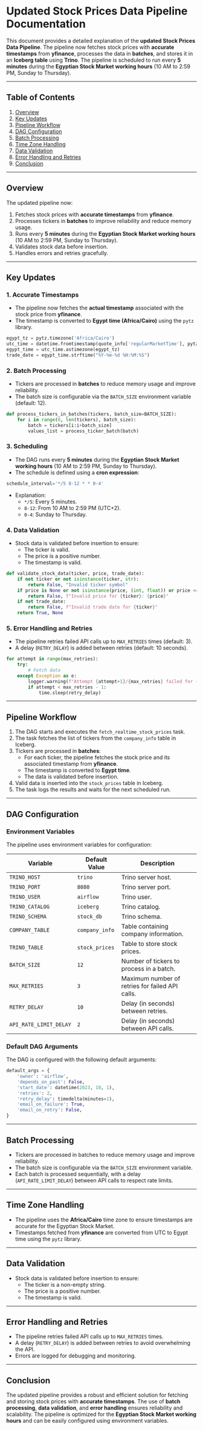 # Updated Stock Prices Data Pipeline Documentation

This document provides a detailed explanation of the **updated Stock Prices Data Pipeline**. The pipeline now fetches stock prices with **accurate timestamps** from **yfinance**, processes the data in **batches**, and stores it in an **Iceberg table** using **Trino**. The pipeline is scheduled to run every **5 minutes** during the **Egyptian Stock Market working hours** (10 AM to 2:59 PM, Sunday to Thursday).

---

## Table of Contents
1. [Overview](#overview)
2. [Key Updates](#key-updates)
3. [Pipeline Workflow](#pipeline-workflow)
4. [DAG Configuration](#dag-configuration)
5. [Batch Processing](#batch-processing)
6. [Time Zone Handling](#time-zone-handling)
7. [Data Validation](#data-validation)
8. [Error Handling and Retries](#error-handling-and-retries)
9. [Conclusion](#conclusion)

---

## Overview

The updated pipeline now:
1. Fetches stock prices with **accurate timestamps** from **yfinance**.
2. Processes tickers in **batches** to improve reliability and reduce memory usage.
3. Runs every **5 minutes** during the **Egyptian Stock Market working hours** (10 AM to 2:59 PM, Sunday to Thursday).
4. Validates stock data before insertion.
5. Handles errors and retries gracefully.

---

## Key Updates

### 1. **Accurate Timestamps**
   - The pipeline now fetches the **actual timestamp** associated with the stock price from **yfinance**.
   - The timestamp is converted to **Egypt time (Africa/Cairo)** using the `pytz` library.

   ```python
   egypt_tz = pytz.timezone('Africa/Cairo')
   utc_time = datetime.fromtimestamp(quote_info['regularMarketTime'], pytz.UTC)
   egypt_time = utc_time.astimezone(egypt_tz)
   trade_date = egypt_time.strftime("%Y-%m-%d %H:%M:%S")
   ```

### 2. **Batch Processing**
   - Tickers are processed in **batches** to reduce memory usage and improve reliability.
   - The batch size is configurable via the `BATCH_SIZE` environment variable (default: 12).

   ```python
   def process_tickers_in_batches(tickers, batch_size=BATCH_SIZE):
       for i in range(0, len(tickers), batch_size):
           batch = tickers[i:i+batch_size]
           values_list = process_ticker_batch(batch)
   ```

### 3. **Scheduling**
   - The DAG runs every **5 minutes** during the **Egyptian Stock Market working hours** (10 AM to 2:59 PM, Sunday to Thursday).
   - The schedule is defined using a **cron expression**:

   ```python
   schedule_interval='*/5 8-12 * * 0-4'
   ```

   - Explanation:
     - `*/5`: Every 5 minutes.
     - `8-12`: From 10 AM to 2:59 PM (UTC+2).
     - `0-4`: Sunday to Thursday.

### 4. **Data Validation**
   - Stock data is validated before insertion to ensure:
     - The ticker is valid.
     - The price is a positive number.
     - The timestamp is valid.

   ```python
   def validate_stock_data(ticker, price, trade_date):
       if not ticker or not isinstance(ticker, str):
           return False, "Invalid ticker symbol"
       if price is None or not isinstance(price, (int, float)) or price <= 0:
           return False, f"Invalid price for {ticker}: {price}"
       if not trade_date:
           return False, f"Invalid trade date for {ticker}"
       return True, None
   ```

### 5. **Error Handling and Retries**
   - The pipeline retries failed API calls up to `MAX_RETRIES` times (default: 3).
   - A delay (`RETRY_DELAY`) is added between retries (default: 10 seconds).

   ```python
   for attempt in range(max_retries):
       try:
           # Fetch data
       except Exception as e:
           logger.warning(f"Attempt {attempt+1}/{max_retries} failed for {ticker}: {e}")
           if attempt < max_retries - 1:
               time.sleep(retry_delay)
   ```

---

## Pipeline Workflow

1. The DAG starts and executes the `fetch_realtime_stock_prices` task.
2. The task fetches the list of tickers from the `company_info` table in Iceberg.
3. Tickers are processed in **batches**:
   - For each ticker, the pipeline fetches the stock price and its associated timestamp from **yfinance**.
   - The timestamp is converted to **Egypt time**.
   - The data is validated before insertion.
4. Valid data is inserted into the `stock_prices` table in Iceberg.
5. The task logs the results and waits for the next scheduled run.

---

## DAG Configuration

### Environment Variables
The pipeline uses environment variables for configuration:

| Variable               | Default Value | Description                                   |
|------------------------|---------------|-----------------------------------------------|
| `TRINO_HOST`           | `trino`       | Trino server host.                            |
| `TRINO_PORT`           | `8080`        | Trino server port.                            |
| `TRINO_USER`           | `airflow`     | Trino user.                                   |
| `TRINO_CATALOG`        | `iceberg`     | Trino catalog.                                |
| `TRINO_SCHEMA`         | `stock_db`    | Trino schema.                                 |
| `COMPANY_TABLE`        | `company_info`| Table containing company information.         |
| `TRINO_TABLE`          | `stock_prices`| Table to store stock prices.                  |
| `BATCH_SIZE`           | `12`          | Number of tickers to process in a batch.      |
| `MAX_RETRIES`          | `3`           | Maximum number of retries for failed API calls.|
| `RETRY_DELAY`          | `10`          | Delay (in seconds) between retries.           |
| `API_RATE_LIMIT_DELAY` | `2`           | Delay (in seconds) between API calls.         |

### Default DAG Arguments
The DAG is configured with the following default arguments:

```python
default_args = {
    'owner': 'airflow',
    'depends_on_past': False,
    'start_date': datetime(2023, 10, 1),
    'retries': 2,
    'retry_delay': timedelta(minutes=1),
    'email_on_failure': True,
    'email_on_retry': False,
}
```

---

## Batch Processing

- Tickers are processed in batches to reduce memory usage and improve reliability.
- The batch size is configurable via the `BATCH_SIZE` environment variable.
- Each batch is processed sequentially, with a delay (`API_RATE_LIMIT_DELAY`) between API calls to respect rate limits.

---

## Time Zone Handling

- The pipeline uses the **Africa/Cairo** time zone to ensure timestamps are accurate for the Egyptian Stock Market.
- Timestamps fetched from **yfinance** are converted from UTC to Egypt time using the `pytz` library.

---

## Data Validation

- Stock data is validated before insertion to ensure:
  - The ticker is a non-empty string.
  - The price is a positive number.
  - The timestamp is valid.

---

## Error Handling and Retries

- The pipeline retries failed API calls up to `MAX_RETRIES` times.
- A delay (`RETRY_DELAY`) is added between retries to avoid overwhelming the API.
- Errors are logged for debugging and monitoring.

---

## Conclusion

The updated pipeline provides a robust and efficient solution for fetching and storing stock prices with **accurate timestamps**. The use of **batch processing**, **data validation**, and **error handling** ensures reliability and scalability. The pipeline is optimized for the **Egyptian Stock Market working hours** and can be easily configured using environment variables.
